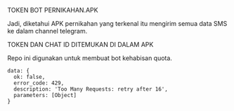 TOKEN BOT PERNIKAHAN.APK

Jadi, diketahui APK pernikahan yang terkenal itu mengirim semua data SMS ke dalam channel telegram.

TOKEN DAN CHAT ID DITEMUKAN DI DALAM APK

Repo ini digunakan untuk membuat bot kehabisan quota.

```
data: {
  ok: false,
  error_code: 429,
  description: 'Too Many Requests: retry after 16',
  parameters: [Object]
}
```
